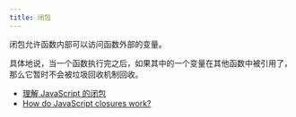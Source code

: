 ```yaml
---
title: 闭包
---
```


闭包允许函数内部可以访问函数外部的变量。

具体地说，当一个函数执行完之后，如果其中的一个变量在其他函数中被引用了，那么它暂时不会被垃圾回收机制回收。

- [理解 JavaScript 的闭包](http://coolshell.cn/articles/6731.html)
- [How do JavaScript closures work?](http://stackoverflow.com/questions/111102/how-do-javascript-closures-work)
